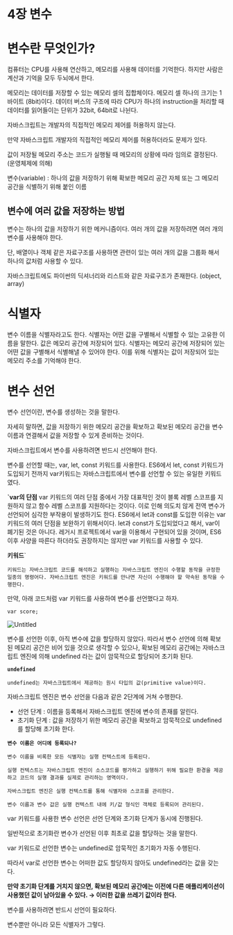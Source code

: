 # 4장 변수

# 변수란 무엇인가?

컴퓨터는 CPU를 사용해 연산하고, 메모리를 사용해 데이터를 기억한다.
하지만 사람은 계산과 기억을 모두 두뇌에서 한다.

메모리는 데이터를 저장할 수 있는 메모리 셀의 집합체이다.
메모리 셀 하나의 크기는 1바이트 (8bit)이다.
데이터 버스의 구조에 따라 CPU가 하나의 instruction을 처리할 때 데이터를 읽어들이는 단위가 32bit, 64bit로 나뉜다.

자바스크립트는 개발자의 직접적인 메모리 제어를 허용하지 않는다.

만약 자바스크립트 개발자의 직접적인 메모리 제어를 허용하더라도 문제가 있다.

값이 저장될 메모리 주소는 코드가 실행될 때 메모리의 상황에 따라 임의로 결정된다. (운영체제에 의해)

변수(variable) : 하나의 값을 저장하기 위해 확보한 메모리 공간 자체 또는 그 메모리 공간을 식별하기 위해 붙인 이름

## 변수에 여러 값을 저장하는 방법

변수는 하나의 값을 저장하기 위한 메커니즘이다.
여러 개의 값을 저장하려면 여러 개의 변수를 사용해야 한다.

단, 배열이나 객체 같은 자료구조를 사용하면 관련이 있는 여러 개의 값을 그룹화 해서 하나의 값처럼 사용할 수 있다.

자바스크립트에도 파이썬의 딕셔너리와 리스트와 같은 자료구조가 존재한다. (object, array)

# 식별자

변수 이름을 식별자라고도 한다. 식별자는 어떤 값을 구별해서 식별할 수 있는 고유한 이름을 말한다.
값은 메모리 공간에 저장되어 있다. 식별자는 메모리 공간에 저장되어 있는 어떤 값을 구별해서 식별해낼 수 있어야 한다.
이를 위해 식별자는 값이 저장되어 있는 메모리 주소를 기억해야 한다.

# 변수 선언

변수 선언이란, 변수를 생성하는 것을 말한다.

자세히 말하면, 값을 저장하기 위한 메모리 공간을 확보하고 확보된 메모리 공간을 변수 이름과 연결해서 값을 저장할 수 있게 준비하는 것이다.

자바스크립트에서 변수를 사용하려면 반드시 선언해야 한다.

변수를 선언할 때는, var, let, const 키워드를 사용한다.
ES6에서 let, const 키워드가 도입되기 전까지 var키워드는 자바스크립트에서 변수를 선언할 수 있는 유일한 키워드였다.

**`var의 단점**
var 키워드의 여러 단점 중에서 가장 대표적인 것이 블록 레벨 스코프를 지원하지 않고 함수 레벨 스코프를 지원하다는 것이다. 이로 인해 의도치 않게 전역 변수가 선언되어 심각한 부작용이 발생하기도 한다.
ES6에서 let과 const를 도입한 이유는 var 키워드의 여러 단점을 보완하기 위해서이다.
let과 const가 도입되었다고 해서, var이 폐기된 것은 아니다.
레거시 프로젝트에서 var을 이용해서 구현되어 있을 것이며, ES6 이후 사양을 따른다 하더라도 권장하지는 않지만 var 키워드를 사용할 수 있다.

**키워드**`

`키워드는 자바스크립트 코드를 해석하고 실행하는 자바스크립트 엔진이 수행할 동작을 규정한 일종의 명령어다.
자바스크립트 엔진은 키워드를 만나면 자신이 수행해야 할 약속된 동작을 수행한다.`

만약, 아래 코드처럼 var 키워드를 사용하여 변수를 선언했다고 하자.

`var score;`

![Untitled](4%E1%84%8C%E1%85%A1%E1%86%BC%20%E1%84%87%E1%85%A7%E1%86%AB%E1%84%89%E1%85%AE%205e9f1d3ab96f4d1ba9317e9f3dcf50c6/Untitled.png)

변수를 선언한 이후, 아직 변수에 값을 할당하지 않았다. 따라서 변수 선언에 의해 확보된 메모리 공간은 비어 있을 것으로 생각할 수 있으나, 확보된 메모리 공간에는 자바스크립트 엔진에 의해 undefined 라는 값이 암묵적으로 할당되어 초기화 된다.

**`undefined`**

`undefined는 자바스크립트에서 제공하는 원시 타입의 값(primitive value)이다.` 

자바스크립트 엔진은 변수 선언을 다음과 같은 2단계에 거쳐 수행한다.

- 선언 단계 : 이름을 등록해서 자바스크립트 엔진에 변수의 존재를 알린다.
- 초기화 단계 : 값을 저장하기 위한 메모리 공간을 확보하고 암묵적으로 undefined를 할당해 초기화 한다.

**`변수 이름은 어디에 등록되나?`**

`변수 이름을 비록한 모든 식별자는 실행 컨텍스트에 등록된다.`

`실행 컨텍스트는 자바스크립트 엔진이 소스코드를 평가하고 실행하기 위해 필요한 환경을 제공하고 코드의 실행 결과를 실제로 관리하는 영역이다.`

`자바스크립트 엔진은 실행 컨텍스트를 통해 식별자와 스코프를 관리한다.`

`변수 이름과 변수 값은 실행 컨텍스트 내에 키/값 형식인 객체로 등록되어 관리된다.`

var 키워드를 사용한 변수 선언은 선언 단계와 초기화 단계가 동시에 진행된다.

일반적으로 초기화란 변수가 선언된 이후 최초로 값을 할당하는 것을 말한다.

var 키워드로 선언한 변수는 undefined로 암묵적인 초기화가 자동 수행된다.

따라서 var로 선언한 변수는 어떠한 값도 할당하지 않아도 undefined라는 값을 갖는다.

**만약 초기화 단계를 거치지 않으면, 확보된 메모리 공간에는 이전에 다른 애플리케이션이 사용했던 값이 남아있을 수 있다. → 이러한 값을 쓰레기 값이라 한다.**

변수를 사용하려면 반드시 선언이 필요하다.

변수뿐만 아니라 모든 식별자가 그렇다.